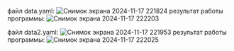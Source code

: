 файл data.yaml:
![Снимок экрана 2024-11-17 221824](https://github.com/user-attachments/assets/155b041f-9284-4a67-991c-212701c9a443)
результат работы программы:
![Снимок экрана 2024-11-17 222203](https://github.com/user-attachments/assets/2a856e56-34f6-4212-94ea-13e2e6d75b65)



файл data2.yaml:
![Снимок экрана 2024-11-17 221953](https://github.com/user-attachments/assets/0da73f72-888e-4c99-ac9d-7ea83ff7f4c4)
результат работы программы:
![Снимок экрана 2024-11-17 222025](https://github.com/user-attachments/assets/2f79eddb-bcbd-4229-873d-0c02798bb2f5)
